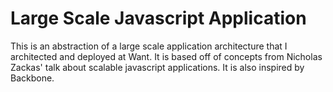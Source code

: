 Large Scale Javascript Application 
==================================

This is an abstraction of a large scale application architecture that I architected and deployed at Want.  It is based off of concepts from Nicholas Zackas' talk about scalable javascript applications.  It is also inspired by Backbone.